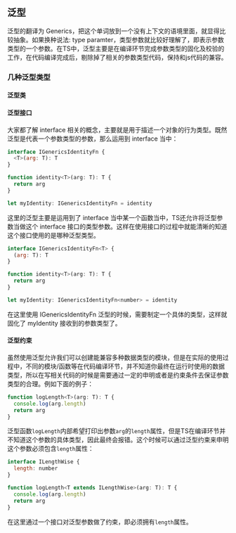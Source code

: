 ## 泛型

泛型的翻译为 Generics，把这个单词放到一个没有上下文的语境里面，就显得比较抽象。如果换种说法: type paramter，类型参数就比较好理解了，即表示参数类型的一个参数。在TS中，泛型主要是在编译环节完成参数类型的固化及校验的工作，在代码编译完成后，剔除掉了相关的参数类型代码，保持和js代码的兼容。


### 几种泛型类型

#### 泛型类

#### 泛型接口

大家都了解 interface 相关的概念，主要就是用于描述一个对象的行为类型。既然泛型是代表一个参数类型的参数，那么运用到 interface 当中：

```javascript
interface IGenericsIdentityFn {
  <T>(arg: T): T
}

function identity<T>(arg: T): T {
  return arg
}

let myIdentity: IGenericsIdentityFn = identity
```

这里的泛型主要是运用到了 interface 当中某一个函数当中，TS还允许将泛型参数当做这个 interface 接口的类型参数。这样在使用接口的过程中就能清晰的知道这个接口使用的是哪种泛型类型。

```javascript
interface IGenericsIdentityFn<T> {
  (arg: T): T
}

function identity<T>(arg: T): T {
  return arg
}

let myIdentity: IGenericsIdentityFn<number> = identity
```

在这里使用 IGenericsIdentityFn 泛型的时候，需要制定一个具体的类型，这样就固化了 myIdentity 接收到的参数类型了。

#### 泛型约束

虽然使用泛型允许我们可以创建能兼容多种数据类型的模块，但是在实际的使用过程中，不同的模块/函数等在代码编译环节，并不知道你最终在运行时使用的数据类型，所以在写相关代码的时候是需要通过一定的申明或者是约束条件去保证参数类型的合理。例如下面的例子：

```javascript
function logLength<T>(arg: T): T {
  console.log(arg.length)
  return arg
}
```

泛型函数`logLength`内部希望打印出参数`arg`的`length`属性，但是TS在编译环节并不知道这个参数的具体类型，因此最终会报错。这个时候可以通过泛型约束来申明这个参数必须包含`length`属性：

```javascript
interface ILengthWise {
  length: number
}

function logLength<T extends ILengthWise>(arg: T): T {
  console.log(arg.length)
  return arg
}
```

在这里通过一个接口对泛型参数做了约束，即必须拥有`length`属性。